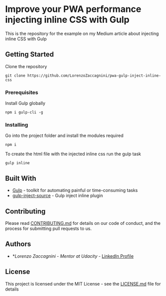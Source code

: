 # Improve your PWA performance injecting inline CSS with Gulp

This is the repository for the example on my Medium article about injecting inline CSS with Gulp

## Getting Started

Clone the repository
```
git clone https://github.com/LorenzoZaccagnini/pwa-gulp-inject-inline-css
```

### Prerequisites
Install Gulp globally

```
npm i gulp-cli -g
```

### Installing

Go into the project folder and install the modules required

```
npm i
```

To create the html file with the injected inline css run the gulp task

```
gulp inline
```


## Built With

* [Gulp](https://gulpjs.com/) - toolkit for automating painful or time-consuming tasks
* [gulp-inject-source](https://github.com/fmal/gulp-inline-source) - Gulp inject inline plugin

## Contributing

Please read [CONTRIBUTING.md](https://gist.github.com/PurpleBooth/b24679402957c63ec426) for details on our code of conduct, and the process for submitting pull requests to us.

## Authors

* **Lorenzo Zaccagnini* - *Mentor at Udacity* - [LinkedIn Profile](https://www.linkedin.com/in/lorenzo-zaccagnini/)


## License

This project is licensed under the MIT License - see the [LICENSE.md](LICENSE.md) file for details
